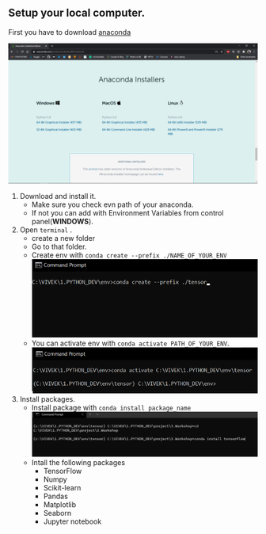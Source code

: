 ## Setup your local computer.

First you have to download [anaconda](https://www.anaconda.com/products/individual#Downloads)

<img title="" src="Anaconda.png" alt="img" data-align="center">

1. Download and install it.
   - Make sure you check evn path of your anaconda.
   - If not you can add with Environment Variables from control panel(**WINDOWS**).
2. Open `terminal` .
   - create a new folder
   - Go to that folder.
   - Create env with `conda create --prefix ./NAME_OF_YOUR_ENV`
   ![](./terminal.png)
   - You can activate env with `conda activate PATH_OF_YOUR_ENV`.
   ![](./Activated_terminal.png)
3. Install packages.
   - Install package with `conda install package_name`
   ![](./Install_package.png)
   - Intall the following packages
     - TensorFlow
     - Numpy
     - Scikit-learn
     - Pandas
     - Matplotlib
     - Seaborn
     - Jupyter notebook
